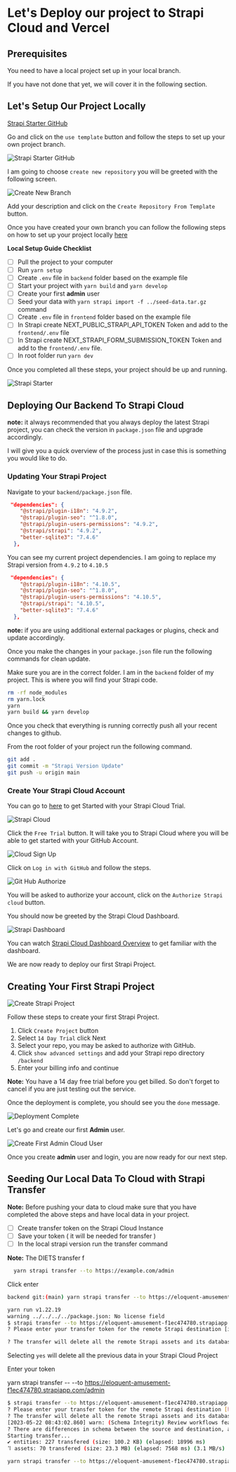 # Let's Deploy our project to Strapi Cloud and Vercel

## Prerequisites 

You need to have a local project set up in your local branch. 

If you have not done that yet, we will cover it in the following section.

## Let's Setup Our Project Locally

[Strapi Starter GitHub](https://github.com/strapi/nextjs-corporate-starter)

Go and click on the `use template` button and follow the steps to set up your own project branch.

![Strapi Starter GitHub](readme-images/strapi-git-hub.png)

I am going to choose `create new repository` you will be greeted with the following screen.

![Create New Branch](readme-images/create-branch.png)

Add your description and click on the `Create Repository From Template` button.

Once you have created your own branch you can follow the following steps on how to set up your project locally [here](https://github.com/strapi/nextjs-corporate-starter#readme)

**Local Setup Guide Checklist**

- [ ] Pull the project to your computer
- [ ] Run `yarn setup`
- [ ] Create `.env` file in `backend` folder based on the example file
- [ ] Start your project with `yarn build` and `yarn develop`
- [ ] Create your first **admin** user
- [ ] Seed your data with `yarn strapi import -f ../seed-data.tar.gz` command
- [ ] Create `.env` file in `frontend` folder based on the example file
- [ ] In Strapi create NEXT_PUBLIC_STRAPI_API_TOKEN Token and add to the `frontend/.env` file
- [ ] In Strapi create NEXT_STRAPI_FORM_SUBMISSION_TOKEN Token and add to the `frontend/.env` file.
- [ ] In root folder run `yarn dev`

Once you completed all these steps, your project should be up and running. 

![Strapi Starter](readme-images/strapi-next-starter.png)

## Deploying Our Backend To Strapi Cloud

**note:** it always recommended that you always deploy the latest Strapi project, you can check the version in `package.json` file and upgrade accordingly.

I will give you a quick overview of the process just in case this is something you would like to do.  

### Updating Your Strapi Project

Navigate to your `backend/package.json` file.

``` json
 "dependencies": {
    "@strapi/plugin-i18n": "4.9.2",
    "@strapi/plugin-seo": "^1.8.0",
    "@strapi/plugin-users-permissions": "4.9.2",
    "@strapi/strapi": "4.9.2",
    "better-sqlite3": "7.4.6"
  },
```

You can see my current project dependencies. I am going to replace my Strapi version from `4.9.2` to `4.10.5`

``` json
 "dependencies": {
    "@strapi/plugin-i18n": "4.10.5",
    "@strapi/plugin-seo": "^1.8.0",
    "@strapi/plugin-users-permissions": "4.10.5",
    "@strapi/strapi": "4.10.5",
    "better-sqlite3": "7.4.6"
  },
```
**note:** if you are using additional external packages or plugins, check and update accordingly.

Once you make the changes in your `package.json` file run the following commands for clean update.

Make sure you are in the correct folder. I am in the `backend` folder of my project.  This is where you will find your Strapi code.

``` bash
rm -rf node_modules
rm yarn.lock
yarn
yarn build && yarn develop
```

Once you check that everything is running correctly push all your recent changes to github.

From the root folder of your project run the following command.

``` bash
git add .
git commit -m "Strapi Version Update"
git push -u origin main
```
### Create Your Strapi Cloud Account

You can go to [here](https://strapi.io/cloud) to get Started with your Strapi Cloud Trial.

![Strapi Cloud](readme-images/strapi-cloud.png)

Click the `Free Trial` button. It will take you to Strapi Cloud where you will be able to get started with your GitHub Account.

![Cloud Sign Up](readme-images/signup-cloud.png)

Click on `Log in with GitHub` and follow the steps.

![Git Hub Authorize](readme-images/auth-git-hub.png)

You will be asked to authorize your account, click on the `Authorize Strapi cloud` button.

You should now be greeted by the Strapi Cloud Dashboard.

![Strapi Dashboard](readme-images/cloud-dashboard.png)

You can watch [Strapi Cloud Dashboard Overview](https://youtu.be/hJ3grbeVSSo) to get familiar with the dashboard.

We are now ready to deploy our first Strapi Project.

## Creating Your First Strapi Project

![Create Strapi Project](readme-images/first-cloud-project.gif)

Follow these steps to create your first Strapi Project.

1. Click `Create Project` button
2. Select `14 Day Trial` click Next
3. Select your repo, you may be asked to authorize  with GitHub.
4. Click `show advanced settings` and add your Strapi repo directory `/backend`
5. Enter your billing info and continue

**Note:** You have a 14 day free trial before you get billed.  So don't forget to cancel if you are just testing out the service.

Once the deployment is complete, you should see you the `done` message.  

![Deployment Complete](readme-images/deployment-comlete.png)

Let's go and create our first **Admin** user.

![Create First Admin Cloud User](readme-images/create-cloud-admin.gif)

Once you create **admin** user and login, you are now ready for our next step.

## Seeding Our Local Data To Cloud with Strapi Transfer

**Note:** Before pushing your data to cloud make sure that you have completed the above steps and have local data in your project.


- [ ] Create transfer token on the Strapi Cloud Instance
- [ ] Save your token ( it will be needed for transfer )
- [ ] In the local strapi version run the transfer command

**Note:** The DIETS transfer f

``` bash
  yarn strapi transfer --to https://example.com/admin 
```

Click enter

``` bash
backend git:(main) yarn strapi transfer --to https://eloquent-amusement-f1ec474780.strapiapp.com/admin 

yarn run v1.22.19
warning ../../../../package.json: No license field
$ strapi transfer --to https://eloquent-amusement-f1ec474780.strapiapp.com/admin
? Please enter your transfer token for the remote Strapi destination [input is hidden] 

```

``` bash
? The transfer will delete all the remote Strapi assets and its database. Are you sure you want to proceed? (y/N) 
```

Selecting `yes` will delete all the previous data in your Strapi Cloud Project

Enter your token


yarn strapi transfer -- --to https://eloquent-amusement-f1ec474780.strapiapp.com/admin

``` bash 
$ strapi transfer --to https://eloquent-amusement-f1ec474780.strapiapp.com/admin
? Please enter your transfer token for the remote Strapi destination [hidden]
? The transfer will delete all the remote Strapi assets and its database. Are you sure you want to proceed? Yes
[2023-05-22 08:43:02.860] warn: (Schema Integrity) Review workflows feature does not exist on source
? There are differences in schema between the source and destination, and the data listed above will be lost. Are you sure you want to continue? Yes
Starting transfer...
✔ entities: 227 transfered (size: 100.2 KB) (elapsed: 18996 ms) 
⠹ assets: 70 transfered (size: 23.3 MB) (elapsed: 7568 ms) (3.1 MB/s)

```

``` bash
yarn strapi transfer --to https://eloquent-amusement-f1ec474780.strapiapp.com/admin --to-token <your token> --exclude=files --force
```
